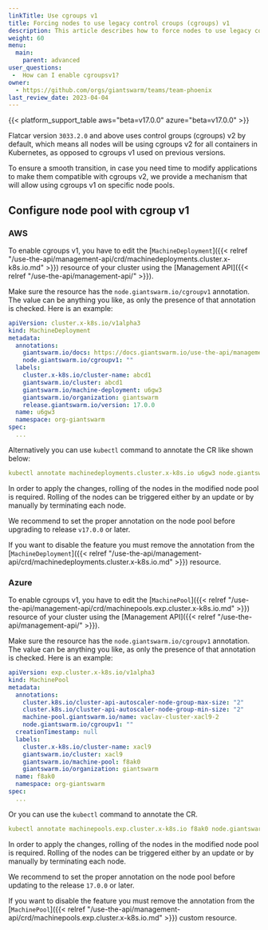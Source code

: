 ```yaml
---
linkTitle: Use cgroups v1
title: Forcing nodes to use legacy control croups (cgroups) v1
description: This article describes how to force nodes to use legacy control groups (cgroups) v1 instead of the default v2.
weight: 60
menu:
  main:
    parent: advanced
user_questions:
 -  How can I enable cgroupsv1?
owner:
  - https://github.com/orgs/giantswarm/teams/team-phoenix
last_review_date: 2023-04-04
---
```


{{< platform_support_table aws="beta=v17.0.0" azure="beta=v17.0.0" >}}

Flatcar version `3033.2.0` and above uses control groups (cgroups) v2 by default, which means all nodes will be using cgroups v2 for all containers in Kubernetes, as opposed to cgroups v1 used on previous versions.

To ensure a smooth transition, in case you need time to modify applications to make them compatible with cgroups v2, we provide a mechanism that will allow using cgroups v1 on specific node pools.

## Configure node pool with cgroup v1

### AWS

To enable cgroups v1, you have to edit the [`MachineDeployment`]({{< relref "/use-the-api/management-api/crd/machinedeployments.cluster.x-k8s.io.md" >}}) resource of your cluster using the [Management API]({{< relref "/use-the-api/management-api/" >}}).

Make sure the resource has the `node.giantswarm.io/cgroupv1` annotation. The value can be anything you like, as only the presence of that annotation is checked. Here is an example:

```yaml
apiVersion: cluster.x-k8s.io/v1alpha3
kind: MachineDeployment
metadata:
  annotations:
    giantswarm.io/docs: https://docs.giantswarm.io/use-the-api/management-api/crd/machinedeployments.cluster.x-k8s.io/
    node.giantswarm.io/cgroupv1: ""
  labels:
    cluster.x-k8s.io/cluster-name: abcd1
    giantswarm.io/cluster: abcd1
    giantswarm.io/machine-deployment: u6gw3
    giantswarm.io/organization: giantswarm
    release.giantswarm.io/version: 17.0.0
  name: u6gw3
  namespace: org-giantswarm
spec:
  ...
```

Alternatively you can use `kubectl` command to annotate the CR like shown below:

```yaml
kubectl annotate machinedeployments.cluster.x-k8s.io u6gw3 node.giantswarm.io/cgroupv1=""
```

In order to apply the changes, rolling of the nodes in the modified node pool is required. Rolling of the nodes can be triggered either by an update or by manually by terminating each node.

We recommend to set the proper annotation on the node pool before upgrading to release `v17.0.0` or later.

If you want to disable the feature you must remove the annotation from the [`MachineDeployment`]({{< relref "/use-the-api/management-api/crd/machinedeployments.cluster.x-k8s.io.md" >}}) resource.

### Azure

To enable cgroups v1, you have to edit the [`MachinePool`]({{< relref "/use-the-api/management-api/crd/machinepools.exp.cluster.x-k8s.io.md" >}}) resource of your cluster using the [Management API]({{< relref "/use-the-api/management-api/" >}}).

Make sure the resource has the `node.giantswarm.io/cgroupv1` annotation. The value can be anything you like, as only the presence of that annotation is checked. Here is an example:

```yaml
apiVersion: exp.cluster.x-k8s.io/v1alpha3
kind: MachinePool
metadata:
  annotations:
    cluster.k8s.io/cluster-api-autoscaler-node-group-max-size: "2"
    cluster.k8s.io/cluster-api-autoscaler-node-group-min-size: "2"
    machine-pool.giantswarm.io/name: vaclav-cluster-xacl9-2
    node.giantswarm.io/cgroupv1: ""
  creationTimestamp: null
  labels:
    cluster.x-k8s.io/cluster-name: xacl9
    giantswarm.io/cluster: xacl9
    giantswarm.io/machine-pool: f8ak0
    giantswarm.io/organization: giantswarm
  name: f8ak0
  namespace: org-giantswarm
spec:
  ...
```

Or you can use the `kubectl` command to annotate the CR.

```yaml
kubectl annotate machinepools.exp.cluster.x-k8s.io f8ak0 node.giantswarm.io/cgroupv1=""
```

In order to apply the changes, rolling of the nodes in the modified node pool is required. Rolling of the nodes can be triggered either by an update or by manually by terminating each node.

We recommend to set the proper annotation on the node pool before updating to the release `17.0.0` or later.

If you want to disable the feature you must remove the annotation from the [`MachinePool`]({{< relref "/use-the-api/management-api/crd/machinepools.exp.cluster.x-k8s.io.md" >}}) custom resource.
